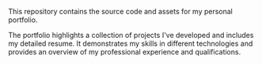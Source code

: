 This repository contains the source code and assets for my personal portfolio.

The portfolio highlights a collection of projects I've developed and includes my detailed resume. It demonstrates my skills in different technologies and provides an overview of my professional experience and qualifications.
